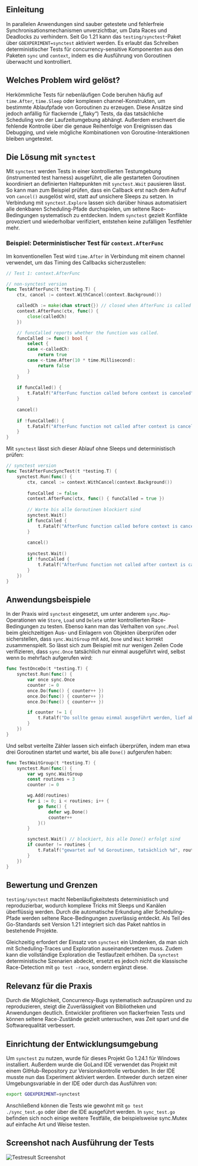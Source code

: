 ## Einleitung

In parallelen Anwendungen sind sauber getestete und fehlerfreie Synchronisationsmechanismen unverzichtbar, um Data Races und Deadlocks zu verhindern. Seit Go 1.21 kann das `testing/synctest`-Paket über `GOEXPERIMENT=synctest` aktiviert werden. Es erlaubt das Schreiben deterministischer Tests für concurrency-sensitive Komponenten aus den Paketen `sync` und `context`, indem es die Ausführung von Goroutinen überwacht und kontrolliert.

## Welches Problem wird gelöst?

Herkömmliche Tests für nebenläufigen Code beruhen häufig auf `time.After`, `time.Sleep` oder komplexen channel-Konstrukten, um bestimmte Ablaufpfade von Goroutinen zu erzeugen. Diese Ansätze sind jedoch anfällig für flackernde („flaky“) Tests, da das tatsächliche Scheduling von der Laufzeitumgebung abhängt. Außerdem erschwert die fehlende Kontrolle über die genaue Reihenfolge von Ereignissen das Debugging, und viele mögliche Kombinationen von Goroutine-Interaktionen bleiben ungetestet.

## Die Lösung mit `synctest`

Mit `synctest` werden Tests in einer kontrollierten Testumgebung (instrumented test harness) ausgeführt, die alle gestarteten Goroutinen koordiniert an definierten Haltepunkten mit `synctest.Wait` pausieren lässt. So kann man zum Beispiel prüfen, dass ein Callback erst nach dem Aufruf von `cancel()` ausgelöst wird, statt auf unsichere Sleeps zu setzen. In Verbindung mit `synctest.Explore` lassen sich darüber hinaus automatisiert alle denkbaren Scheduling-Pfade durchspielen, um seltene Race-Bedingungen systematisch zu entdecken. Indem `synctest` gezielt Konflikte provoziert und wiederholbar verifiziert, entstehen keine zufälligen Testfehler mehr.

### Beispiel: Deterministischer Test für `context.AfterFunc`

Im konventionellen Test wird `time.After` in Verbindung mit einem channel verwendet, um das Timing des Callbacks sicherzustellen:

```go
// Test 1: context.AfterFunc

// non-synctest version
func TestAfterFunc(t *testing.T) {
    ctx, cancel := context.WithCancel(context.Background())

    calledCh := make(chan struct{}) // closed when AfterFunc is called
    context.AfterFunc(ctx, func() {
		close(calledCh)
    })

    // funcCalled reports whether the function was called.
    funcCalled := func() bool {
        select {
        case <-calledCh:
            return true
        case <-time.After(10 * time.Millisecond):
            return false
        }
    }
    
    if funcCalled() {
        t.Fatalf("AfterFunc function called before context is canceled")
    }
    
    cancel()
    
    if !funcCalled() {
        t.Fatalf("AfterFunc function not called after context is canceled")
    }
}
```

Mit `synctest` lässt sich dieser Ablauf ohne Sleeps und deterministisch prüfen:

```go
// synctest version
func TestAfterFuncSyncTest(t *testing.T) {
    synctest.Run(func() {
        ctx, cancel := context.WithCancel(context.Background())
        
        funcCalled := false
        context.AfterFunc(ctx, func() { funcCalled = true })
        
        // Warte bis alle Goroutinen blockiert sind
        synctest.Wait()
        if funcCalled {
            t.Fatalf("AfterFunc function called before context is canceled")
        }
        
        cancel()
        
        synctest.Wait()
        if !funcCalled {
            t.Fatalf("AfterFunc function not called after context is canceled")
        }
    })
}
```

## Anwendungsbeispiele

In der Praxis wird `synctest` eingesetzt, um unter anderem `sync.Map`-Operationen wie `Store`, `Load` und `Delete` unter kontrollierten Race-Bedingungen zu testen. Ebenso kann man das Verhalten von `sync.Pool` beim gleichzeitigen Aus- und Einlagern von Objekten überprüfen oder sicherstellen, dass `sync.WaitGroup` mit `Add`, `Done` und `Wait` korrekt zusammenspielt. So lässt sich zum Beispiel mit nur wenigen Zeilen Code verifizieren, dass `sync.Once` tatsächlich nur einmal ausgeführt wird, selbst wenn `Do` mehrfach aufgerufen wird:

```go
func TestOnceDo(t *testing.T) {
    synctest.Run(func() {
        var once sync.Once
        counter := 0
        once.Do(func() { counter++ })
        once.Do(func() { counter++ })
        once.Do(func() { counter++ })

        if counter != 1 {
            t.Fatalf("Do sollte genau einmal ausgeführt werden, lief aber %d mal", counter)
        }
    })
}
```

Und selbst verteilte Zähler lassen sich einfach überprüfen, indem man etwa drei Goroutinen startet und wartet, bis alle `Done()` aufgerufen haben:

```go
func TestWaitGroup(t *testing.T) {
    synctest.Run(func() {
        var wg sync.WaitGroup
        const routines = 3
        counter := 0

        wg.Add(routines)
        for i := 0; i < routines; i++ {
            go func() {
                defer wg.Done()
                counter++
            }()
        }

        synctest.Wait() // blockiert, bis alle Done() erfolgt sind
        if counter != routines {
            t.Fatalf("gewartet auf %d Goroutinen, tatsächlich %d", routines, counter)
        }
    })
}
```

## Bewertung und Grenzen

`testing/synctest` macht Nebenläufigkeitstests deterministisch und reproduzierbar, wodurch komplexe Tricks mit Sleeps und Kanälen überflüssig werden. Durch die automatische Erkundung aller Scheduling-Pfade werden seltene Race-Bedingungen zuverlässig entdeckt. Als Teil des Go-Standards seit Version 1.21 integriert sich das Paket nahtlos in bestehende Projekte.

Gleichzeitig erfordert der Einsatz von `synctest` ein Umdenken, da man sich mit Scheduling-Traces und Exploration auseinandersetzen muss. Zudem kann die vollständige Exploration die Testlaufzeit erhöhen. Da `synctest` deterministische Szenarien abdeckt, ersetzt es jedoch nicht die klassische Race-Detection mit `go test -race`, sondern ergänzt diese.

## Relevanz für die Praxis

Durch die Möglichkeit, Concurrency-Bugs systematisch aufzuspüren und zu reproduzieren, steigt die Zuverlässigkeit von Bibliotheken und Anwendungen deutlich. Entwickler profitieren von flackerfreien Tests und können seltene Race-Zustände gezielt untersuchen, was Zeit spart und die Softwarequalität verbessert.

## Einrichtung der Entwicklungsumgebung

Um `synctest` zu nutzen, wurde für dieses Projekt Go 1.24.1 für Windows installiert. Außerdem wurde die GoLand IDE verwendet  das Projekt mit einem GitHub-Repository zur Versionskontrolle verbunden. In der IDE musste nun das Experiment aktiviert werden. Entweder durch setzen einer Umgebungsvariable in der IDE oder durch das Ausführen von:

```bash
export GOEXPERIMENT=synctest
```

Anschließend können die Tests wie gewohnt mit `go test ./sync_test.go` oder über die IDE ausgeführt werden.
In `sync_test.go` befinden sich noch einige weitere Testfälle, die beispielsweise sync.Mutex auf einfache Art und Weise testen.


## Screenshot nach Ausführung der Tests

![Testresult Screenshot](./images/testresult.PNG)
